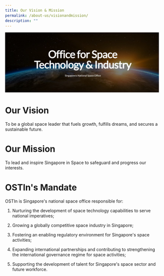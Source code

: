 ```yaml
---
title: Our Vision & Mission
permalink: /about-us/visionandmission/
description: ""
---
```

![OSTIn Hero Banner](/images/OSTIn.jpg)
# **Our Vision**
To be a global space leader that fuels growth, fulfills dreams, and secures a sustainable future. 

# **Our Mission**
To lead and inspire Singapore in Space to safeguard and progress our interests.

# **OSTIn's Mandate**
OSTIn is Singapore's national space office responsible for:

1. Nurturing the development of space technology capabilities to serve national imperatives;

2. Growing a globally competitive space industry in Singapore;

3. Fostering an enabling regulatory environment for Singapore's space activities;

4. Expanding international partnerships and contributing to strengthening the international governance regime for space activities;
 
5.  Supporting the development of talent for Singapore's space sector and future workforce.